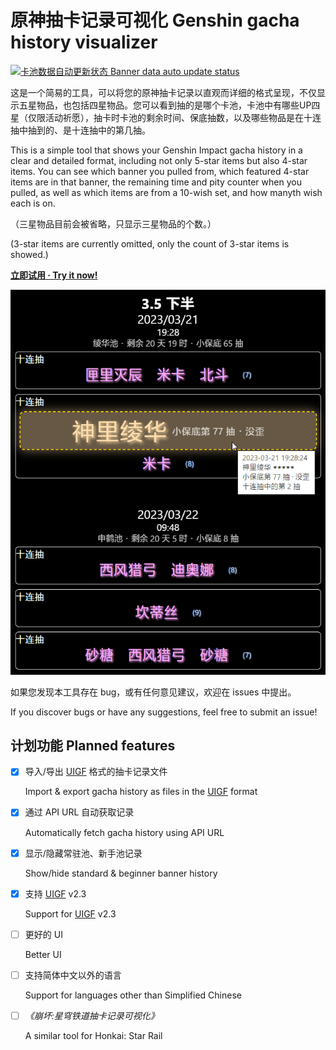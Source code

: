 # 原神抽卡记录可视化 Genshin gacha history visualizer

[![卡池数据自动更新状态 Banner data auto update status](https://img.shields.io/github/actions/workflow/status/DGCK81LNN/gi-gacha/update_banners.yml?logo=github&logoColor=silver&label=卡池数据自动更新状态+Banner+data+auto+update+status)
](https://github.com/DGCK81LNN/gi-gacha/actions/workflows/update_banners.yml)

这是一个简易的工具，可以将您的原神抽卡记录以直观而详细的格式呈现，不仅显示五星物品，也包括四星物品。您可以看到抽的是哪个卡池，卡池中有哪些UP四星（仅限活动祈愿），抽卡时卡池的剩余时间、保底抽数，以及哪些物品是在十连抽中抽到的、是十连抽中的第几抽。

This is a simple tool that shows your Genshin Impact gacha history in a clear and detailed format, including not only 5-star items but also 4-star items. You can see which banner you pulled from, which featured 4-star items are in that banner, the remaining time and pity counter when you pulled, as well as which items are from a 10-wish set, and how manyth wish each is on.

（三星物品目前会被省略，只显示三星物品的个数。）

(3-star items are currently omitted, only the count of 3-star items is showed.)

__[立即试用 · Try it now!](http://dgck81lnn.pony.icu/gi/gacha/)__

![截图](images/screenshot.png)

如果您发现本工具存在 bug，或有任何意见建议，欢迎在 issues 中提出。

If you discover bugs or have any suggestions, feel free to submit an issue!

## 计划功能 Planned features

- [X] 导入/导出 [UIGF] 格式的抽卡记录文件

  Import & export gacha history as files in the [UIGF] format

- [X] 通过 API URL 自动获取记录

  Automatically fetch gacha history using API URL

- [X] 显示/隐藏常驻池、新手池记录

  Show/hide standard & beginner banner history

- [X] 支持 [UIGF] v2.3

  Support for [UIGF] v2.3

- [ ] 更好的 UI

  Better UI

- [ ] 支持简体中文以外的语言

  Support for languages other than Simplified Chinese

- [ ] _《崩坏:星穹铁道抽卡记录可视化》_

  A similar tool for Honkai: Star Rail

[UIGF]: https://uigf.org/zh/standards/UIGF.html
